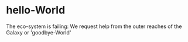 # hello-World
The eco-system is failing: We request help from the outer reaches of the Galaxy or 'goodbye-World'
